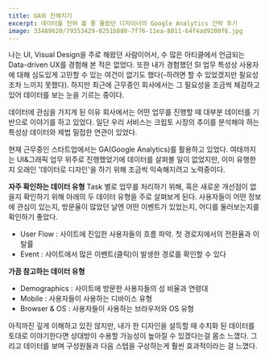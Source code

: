 ```yaml
---
title: GA와 친해지기
excerpt: 데이터를 전혀 볼 줄 몰랐던 디자이너의 Google Analytics 간략 후기
image: 33489620/79353429-0251b880-7f76-11ea-8811-64f4ad9200f6.jpg
---
```


나는 UI, Visual Design을 주로 해왔던 사람이어서, 수 많은 아티클에서 언급되는 Data-driven UX를 경험해 본 적은 없었다.
또한 내가 경험했던 SI 업무 특성상 사용자에 대해 심도있게 고민할 수 있는 여건이 없기도 했다(-하려면 할 수 있었겠지만 필요성조차 느끼지 못했다).
하지만 최근에 근무중인 회사에서는 그 필요성을 조금씩 체감하고 있어 데이터를 보는 눈을 기르는 중이다.

데이터에 관심을 가지게 된 이유
회사에서는 어떤 업무를 진행할 때 대부분 데이터를 기반으로 이야기를 하고 있었다.
일단 우리 서비스는 크립토 시장의 추이를 분석해야 하는 특성상 데이터와 제법 밀접한 연관이 있었다.




현재 근무중인 스타트업에서는 GA(Google Analytics)를 활용하고 있었다.
여태까지는 UI&그래픽 업무 위주로 진행했었기에 데이터를 살펴볼 일이 없었지만,
이미 유행한지 오래인 '데이터로 디자인'을 하기 위해 조금씩 익숙해지려고 노력중이다.

<b>자주 확인하는 데이터 유형</b>
Task 별로 업무를 처리하기 위해, 혹은 새로운 개선점이 없을지 확인하기 위해 아래의 두 데이터 유형을 주로 살펴보게 된다.
사용자들이 어떤 정보에 관심이 있는지, 방문율이 많았던 날엔 어떤 이벤트가 있었는지, 어디를 둘러보는지를 확인하기 좋았다.

- User Flow : 사이트에 진입한 사용자들의 흐름 파악. 첫 경로지에서의 전환율과 이탈률
- Event : 사이트에서 많은 이벤트(클릭)이 발생한 경로를 확인할 수 있다

<b>가끔 참고하는 데이터 유형</b>
- Demographics : 사이트에 방문한 사용자들의 성 비율과 연령대
- Mobile : 사용자들이 사용하는 디바이스 유형
- Browser & OS : 사용자들이 사용하는 브라우저와 OS 유형

아직까진 깊게 이해하고 있진 않지만, 내가 한 디자인을 설득할 때 수치화 된 데이터를 토대로 이야기한다면 상대방이 수용할 가능성이 높아질 수 있겠다는걸 몸소 느꼈다.
그리고 데이터를 보며 구성원들과 다음 스텝을 구상하는게 훨씬 효과적이라는 걸 느꼈다.
